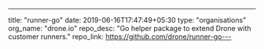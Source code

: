 ---
title: "runner-go"
date: 2019-06-16T17:47:49+05:30
type: "organisations"
org_name: "drone.io"
repo_desc: "Go helper package to extend Drone with customer runners."
repo_link: https://github.com/drone/runner-go---